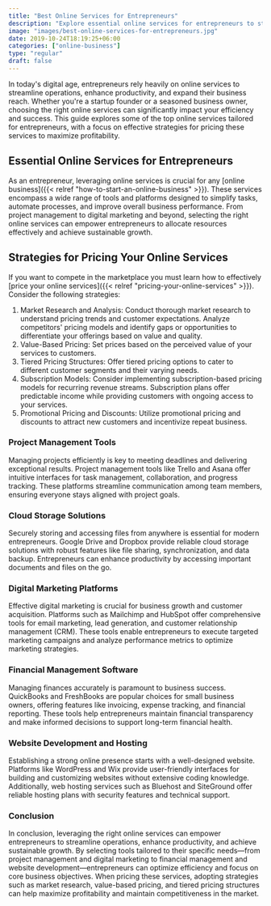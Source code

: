 ```yaml
---
title: "Best Online Services for Entrepreneurs"
description: "Explore essential online services for entrepreneurs to streamline operations and enhance productivity. Find effective pricing strategies."
image: "images/best-online-services-for-entrepreneurs.jpg"
date: 2019-10-24T18:19:25+06:00
categories: ["online-business"]
type: "regular"
draft: false
---
```


In today's digital age, entrepreneurs rely heavily on online services to streamline operations, enhance productivity, and expand their business reach. Whether you're a startup founder or a seasoned business owner, choosing the right online services can significantly impact your efficiency and success. This guide explores some of the top online services tailored for entrepreneurs, with a focus on effective strategies for pricing these services to maximize profitability.

## Essential Online Services for Entrepreneurs

As an entrepreneur, leveraging online services is crucial for any [online business]({{< relref "how-to-start-an-online-business" >}}). These services encompass a wide range of tools and platforms designed to simplify tasks, automate processes, and improve overall business performance. From project management to digital marketing and beyond, selecting the right online services can empower entrepreneurs to allocate resources effectively and achieve sustainable growth.

## Strategies for Pricing Your Online Services

If you want to compete in the marketplace you must learn how to effectively [price your online services]({{< relref "pricing-your-online-services" >}}). Consider the following strategies:

1. Market Research and Analysis: Conduct thorough market research to understand pricing trends and customer expectations. Analyze competitors' pricing models and identify gaps or opportunities to differentiate your offerings based on value and quality.
2. Value-Based Pricing: Set prices based on the perceived value of your services to customers.
3. Tiered Pricing Structures: Offer tiered pricing options to cater to different customer segments and their varying needs.
4. Subscription Models: Consider implementing subscription-based pricing models for recurring revenue streams. Subscription plans offer predictable income while providing customers with ongoing access to your services.
5. Promotional Pricing and Discounts: Utilize promotional pricing and discounts to attract new customers and incentivize repeat business.

### Project Management Tools

Managing projects efficiently is key to meeting deadlines and delivering exceptional results. Project management tools like Trello and Asana offer intuitive interfaces for task management, collaboration, and progress tracking. These platforms streamline communication among team members, ensuring everyone stays aligned with project goals.

### Cloud Storage Solutions

Securely storing and accessing files from anywhere is essential for modern entrepreneurs. Google Drive and Dropbox provide reliable cloud storage solutions with robust features like file sharing, synchronization, and data backup. Entrepreneurs can enhance productivity by accessing important documents and files on the go.

### Digital Marketing Platforms

Effective digital marketing is crucial for business growth and customer acquisition. Platforms such as Mailchimp and HubSpot offer comprehensive tools for email marketing, lead generation, and customer relationship management (CRM). These tools enable entrepreneurs to execute targeted marketing campaigns and analyze performance metrics to optimize marketing strategies.

### Financial Management Software

Managing finances accurately is paramount to business success. QuickBooks and FreshBooks are popular choices for small business owners, offering features like invoicing, expense tracking, and financial reporting. These tools help entrepreneurs maintain financial transparency and make informed decisions to support long-term financial health.

### Website Development and Hosting

Establishing a strong online presence starts with a well-designed website. Platforms like WordPress and Wix provide user-friendly interfaces for building and customizing websites without extensive coding knowledge. Additionally, web hosting services such as Bluehost and SiteGround offer reliable hosting plans with security features and technical support.

### Conclusion

In conclusion, leveraging the right online services can empower entrepreneurs to streamline operations, enhance productivity, and achieve sustainable growth. By selecting tools tailored to their specific needs—from project management and digital marketing to financial management and website development—entrepreneurs can optimize efficiency and focus on core business objectives. When pricing these services, adopting strategies such as market research, value-based pricing, and tiered pricing structures can help maximize profitability and maintain competitiveness in the market.
